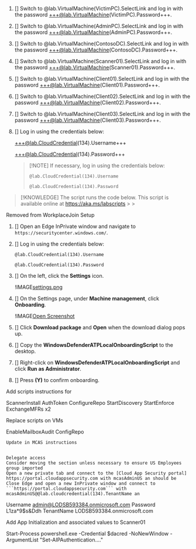 1. [] Switch to @lab.VirtualMachine(VictimPC).SelectLink and log in with the password +++@lab.VirtualMachine(VictimPC).Password+++.

1. [] Switch to @lab.VirtualMachine(AdminPC).SelectLink and log in with the password +++@lab.VirtualMachine(AdminPC).Password+++.

1. [] Switch to @lab.VirtualMachine(ContosoDC).SelectLink and log in with the password +++@lab.VirtualMachine(ContosoDC).Password+++.

1. [] Switch to @lab.VirtualMachine(Scanner01).SelectLink and log in with the password +++@lab.VirtualMachine(Scanner01).Password+++.

1. [] Switch to @lab.VirtualMachine(Client01).SelectLink and log in with the password +++@lab.VirtualMachine(Client01).Password+++.

1. [] Switch to @lab.VirtualMachine(Client02).SelectLink and log in with the password +++@lab.VirtualMachine(Client02).Password+++.

1. [] Switch to @lab.VirtualMachine(Client03).SelectLink and log in with the password +++@lab.VirtualMachine(Client03).Password+++.

1. [] Log in using the credentials below:

	+++@lab.CloudCredential(134).Username+++

	+++@lab.CloudCredential(134).Password+++

	> [!NOTE] If necessary, log in using the credentials below:
	> 
	> ```@lab.CloudCredential(134).Username```
	>
	> ```@lab.CloudCredential(134).Password```

> [!KNOWLEDGE] The script runs the code below. This script is available online at https://aka.ms/labscripts
	>
	>  

Removed from WorkplaceJoin Setup

1. [] Open an Edge InPrivate window and navigate to ```https://securitycenter.windows.com/```.
1. [] Log in using the credentials below:

	```@lab.CloudCredential(134).Username```

	```@lab.CloudCredential(134).Password```
1. [] On the left, click the **Settings** icon.

	!IMAGE[settings.png](\Media\settings.png)

3. [] On the Settings page, under **Machine management**, click **Onboarding**.
   
	!IMAGE[Open Screenshot](\Media\onboarding.png)

1. [] Click **Download package** and **Open** when the download dialog pops up.
2. [] Copy the **WindowsDefenderATPLocalOnboardingScript** to the desktop.
1. [] Right-click on **WindowsDefenderATPLocalOnboardingScript** and click **Run as Administrator**.
1. [] Press **(Y)** to confirm onboarding.

Add scripts instructions for 

 ScannerInstall
 AuthToken
 ConfigureRepo
 StartDiscovery
 StartEnforce
 ExchangeMFRs x2

Replace scripts on VMs

 EnableMailboxAudit
 ConfigRepo
 

    Update in MCAS instructions


	Delegate access
	Consider moving the section unless necessary to ensure US Employees group imported
	Open a new private tab and connect to the [Cloud App Security portal] https://portal.cloudappsecurity.com with mcasAdminUS an should be
	Close Edge and open a new InPrivate window and connect to ```https://portal.cloudappsecurity.com``` with mcasAdminUS@@lab.cloudcredential(134).TenantName an

Username	admin@LODSB593384.onmicrosoft.com
Password	L1za*9$s&Ddh
TenantName	LODSB593384.onmicrosoft.com

Add App Initialization and associated values to Scanner01

Start-Process powershell.exe -Credential $dacred -NoNewWindow -ArgumentList "Set-AIPAuthentication...."